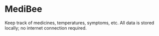 # MediBee

Keep track of medicines, temperatures, symptoms, etc. All data is stored locally; no internet connection required.